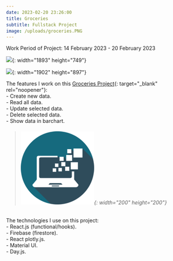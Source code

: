 ```yaml
---
date: 2023-02-20 23:26:00
title: Groceries
subtitle: Fullstack Project
image: /uploads/groceries.PNG
---
```

Work Period of Project: 14 February 2023 - 20 February 2023

![](/uploads/groceries-add.PNG){: width="1893" height="749"}

![](/uploads/groceries-edit.PNG){: width="1902" height="897"}

The features I work on this [Groceries Project](https://groceries-firestore.netlify.app/){: target="\_blank" rel="noopener"}\:<br>\- Create new data.<br>\- Read all data.<br>\- Update selected data.<br>\- Delete selected data.<br>\- Show data in barchart.

> ###### ​​​​​​​![](/uploads/information-technology-icon-clipart-1-1-1.png){: width="200" height="200"}

The technologies I use on this project:<br>\- React.js (functional/hooks).<br>\- Firebase (firestore).<br>\- React plotly.js.<br>\- Material UI.<br>\- Day.js.
